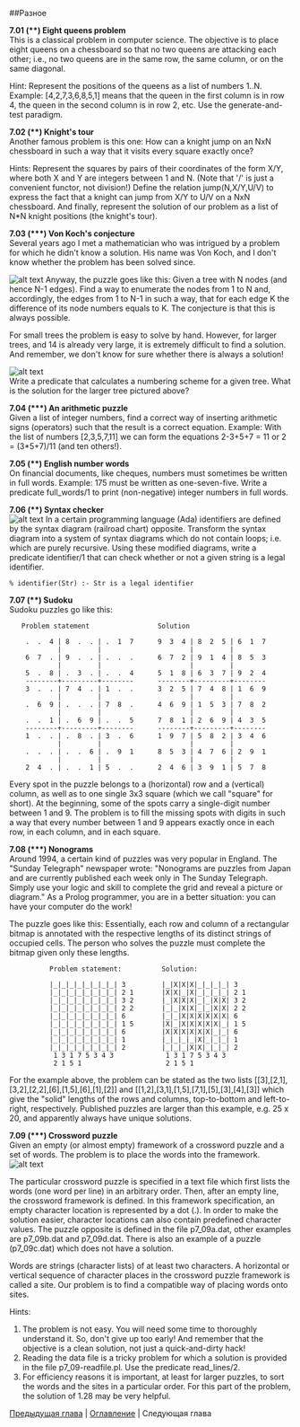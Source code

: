 ##Разное

**7.01 (\*\*) Eight queens problem**  
This is a classical problem in computer science. 
The objective is to place eight queens on a chessboard so that no two queens are attacking each other; 
i.e., no two queens are in the same row, the same column, or on the same diagonal.

Hint: Represent the positions of the queens as a list of numbers 1..N. 
Example: [4,2,7,3,6,8,5,1] means that the queen in the first column is in row 4, the queen in the second column is in row 2, etc. 
Use the generate-and-test paradigm.

**7.02 (\*\*) Knight's tour**  
Another famous problem is this one: 
How can a knight jump on an NxN chessboard in such a way that it visits every square exactly once?

Hints: Represent the squares by pairs of their coordinates of the form X/Y, where both X and Y are integers between 1 and N. 
(Note that '/' is just a convenient functor, not division!) 
Define the relation jump(N,X/Y,U/V) to express the fact that a knight can jump from X/Y to U/V on a NxN chessboard. 
And finally, represent the solution of our problem as a list of N*N knight positions (the knight's tour).

**7.03 (\*\*\*) Von Koch's conjecture**  
Several years ago I met a mathematician who was intrigued by a problem for which he didn't know a solution. 
His name was Von Koch, and I don't know whether the problem has been solved since.  

![alt text](https://github.com/schastny/p99/raw/master/img/p92a.gif)
Anyway, the puzzle goes like this: Given a tree with N nodes (and hence N-1 edges). 
Find a way to enumerate the nodes from 1 to N and, accordingly, the edges from 1 to N-1 in such a way, 
that for each edge K the difference of its node numbers equals to K. 
The conjecture is that this is always possible.

For small trees the problem is easy to solve by hand. 
However, for larger trees, and 14 is already very large, it is extremely difficult to find a solution. 
And remember, we don't know for sure whether there is always a solution!

![alt text](https://github.com/schastny/p99/raw/master/img/p92b.gif)  
Write a predicate that calculates a numbering scheme for a given tree. 
What is the solution for the larger tree pictured above?

**7.04 (\*\*\*) An arithmetic puzzle**  
Given a list of integer numbers, find a correct way of inserting arithmetic signs (operators) 
such that the result is a correct equation. 
Example: With the list of numbers [2,3,5,7,11] we can form the equations 2-3+5+7 = 11 or 2 = (3*5+7)/11 (and ten others!).

**7.05 (\*\*) English number words**  
On financial documents, like cheques, numbers must sometimes be written in full words. 
Example: 175 must be written as one-seven-five. 
Write a predicate full_words/1 to print (non-negative) integer numbers in full words.

**7.06 (\*\*) Syntax checker**  
![alt text](https://github.com/schastny/p99/raw/master/img/p96.gif)
In a certain programming language (Ada) identifiers are defined by the syntax diagram (railroad chart) opposite. 
Transform the syntax diagram into a system of syntax diagrams which do not contain loops; i.e. which are purely recursive. 
Using these modified diagrams, write a predicate identifier/1 that can check whether or not a given string is a legal identifier.

    % identifier(Str) :- Str is a legal identifier

**7.07 (\*\*) Sudoku**  
Sudoku puzzles go like this:

       Problem statement                 Solution

        .  .  4 | 8  .  . | .  1  7	     9  3  4 | 8  2  5 | 6  1  7	     
                |         |                      |         |
        6  7  . | 9  .  . | .  .  .	     6  7  2 | 9  1  4 | 8  5  3
                |         |                      |         |
        5  .  8 | .  3  . | .  .  4      5  1  8 | 6  3  7 | 9  2  4
        --------+---------+--------      --------+---------+--------
        3  .  . | 7  4  . | 1  .  .      3  2  5 | 7  4  8 | 1  6  9
                |         |                      |         |
        .  6  9 | .  .  . | 7  8  .      4  6  9 | 1  5  3 | 7  8  2
                |         |                      |         |
        .  .  1 | .  6  9 | .  .  5      7  8  1 | 2  6  9 | 4  3  5
        --------+---------+--------      --------+---------+--------
        1  .  . | .  8  . | 3  .  6	     1  9  7 | 5  8  2 | 3  4  6
                |         |                      |         |
        .  .  . | .  .  6 | .  9  1	     8  5  3 | 4  7  6 | 2  9  1
                |         |                      |         |
        2  4  . | .  .  1 | 5  .  .      2  4  6 | 3  9  1 | 5  7  8
      
Every spot in the puzzle belongs to a (horizontal) row and a (vertical) column, 
as well as to one single 3x3 square (which we call "square" for short). 
At the beginning, some of the spots carry a single-digit number between 1 and 9. 
The problem is to fill the missing spots with digits in such a way that every number between 1 and 9 appears exactly once in each row, 
in each column, and in each square.

**7.08 (\*\*\*) Nonograms**  
Around 1994, a certain kind of puzzles was very popular in England. 
The "Sunday Telegraph" newspaper wrote: "Nonograms are puzzles from Japan and are currently published each week only in The Sunday Telegraph. 
Simply use your logic and skill to complete the grid and reveal a picture or diagram." 
As a Prolog programmer, you are in a better situation: you can have your computer do the work!

The puzzle goes like this: 
Essentially, each row and column of a rectangular bitmap is annotated with the respective lengths of its distinct strings of occupied cells. 
The person who solves the puzzle must complete the bitmap given only these lengths.

              Problem statement:          Solution:

              |_|_|_|_|_|_|_|_| 3         |_|X|X|X|_|_|_|_| 3           
              |_|_|_|_|_|_|_|_| 2 1       |X|X|_|X|_|_|_|_| 2 1         
              |_|_|_|_|_|_|_|_| 3 2       |_|X|X|X|_|_|X|X| 3 2         
              |_|_|_|_|_|_|_|_| 2 2       |_|_|X|X|_|_|X|X| 2 2         
              |_|_|_|_|_|_|_|_| 6         |_|_|X|X|X|X|X|X| 6           
              |_|_|_|_|_|_|_|_| 1 5       |X|_|X|X|X|X|X|_| 1 5         
              |_|_|_|_|_|_|_|_| 6         |X|X|X|X|X|X|_|_| 6           
              |_|_|_|_|_|_|_|_| 1         |_|_|_|_|X|_|_|_| 1           
              |_|_|_|_|_|_|_|_| 2         |_|_|_|X|X|_|_|_| 2           
               1 3 1 7 5 3 4 3             1 3 1 7 5 3 4 3              
               2 1 5 1                     2 1 5 1                      
       
For the example above, the problem can be stated as the two lists 
[[3],[2,1],[3,2],[2,2],[6],[1,5],[6],[1],[2]] and [[1,2],[3,1],[1,5],[7,1],[5],[3],[4],[3]] 
which give the "solid" lengths of the rows and columns, top-to-bottom and left-to-right, respectively. 
Published puzzles are larger than this example, e.g. 25 x 20, and apparently always have unique solutions.

**7.09 (\*\*\*) Crossword puzzle**  
Given an empty (or almost empty) framework of a crossword puzzle and a set of words. 
The problem is to place the words into the framework.  
![alt text](https://github.com/schastny/p99/raw/master/img/p99.gif)

The particular crossword puzzle is specified in a text file which first lists the words (one word per line) in an arbitrary order. 
Then, after an empty line, the crossword framework is defined. 
In this framework specification, an empty character location is represented by a dot (.). 
In order to make the solution easier, character locations can also contain predefined character values. 
The puzzle opposite is defined in the file p7_09a.dat, other examples are p7_09b.dat and p7_09d.dat. 
There is also an example of a puzzle (p7_09c.dat) which does not have a solution.

Words are strings (character lists) of at least two characters. 
A horizontal or vertical sequence of character places in the crossword puzzle framework is called a site. 
Our problem is to find a compatible way of placing words onto sites.

Hints:
1) The problem is not easy. You will need some time to thoroughly understand it. 
So, don't give up too early! And remember that the objective is a clean solution, not just a quick-and-dirty hack!
2) Reading the data file is a tricky problem for which a solution is provided in the file p7_09-readfile.pl. 
Use the predicate read_lines/2.
3) For efficiency reasons it is important, at least for larger puzzles, to sort the words and the sites in a particular order. 
For this part of the problem, the solution of 1.28 may be very helpful. 

[Предыдущая глава](graphs.md) | [Оглавление](README.md) | Следующая глава